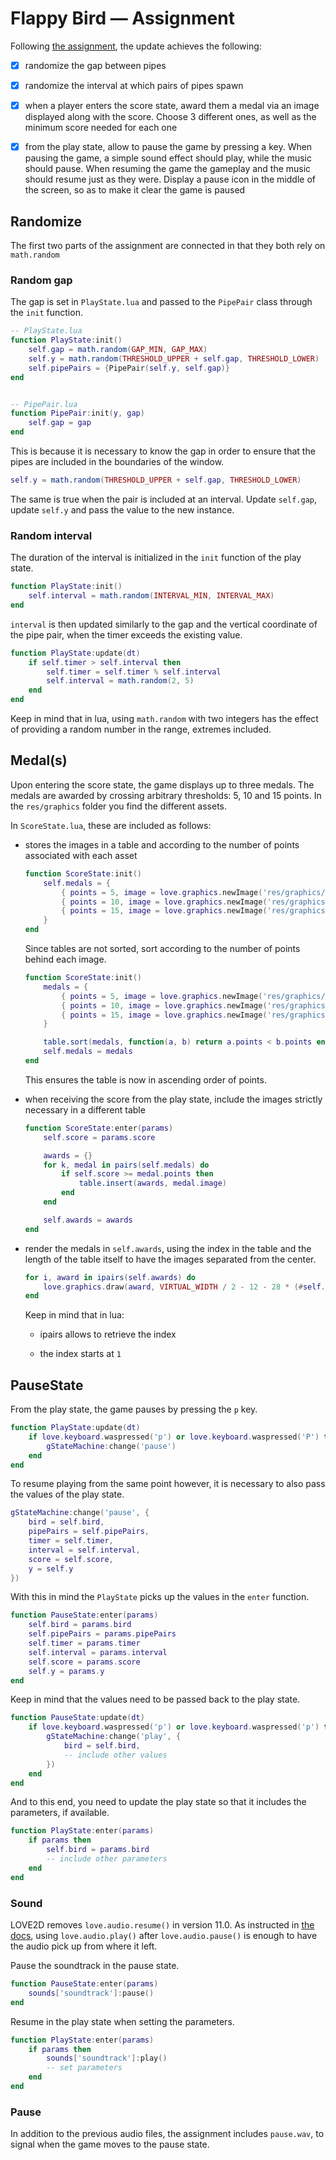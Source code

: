 # Flappy Bird — Assignment

Following [the assignment](https://docs.cs50.net/ocw/games/assignments/1/assignment1.html), the update achieves the following:

- [x] randomize the gap between pipes

- [x] randomize the interval at which pairs of pipes spawn

- [x] when a player enters the score state, award them a medal via an image displayed along with the score. Choose 3 different ones, as well as the minimum score needed for each one

- [x] from the play state, allow to pause the game by pressing a key. When pausing the game, a simple sound effect should play, while the music should pause. When resuming the game the gameplay and the music should resume just as they were. Display a pause icon in the middle of the screen, so as to make it clear the game is paused

## Randomize

The first two parts of the assignment are connected in that they both rely on `math.random`

### Random gap

The gap is set in `PlayState.lua` and passed to the `PipePair` class through the `init` function.

```lua
-- PlayState.lua
function PlayState:init()
    self.gap = math.random(GAP_MIN, GAP_MAX)
    self.y = math.random(THRESHOLD_UPPER + self.gap, THRESHOLD_LOWER)
    self.pipePairs = {PipePair(self.y, self.gap)}
end


-- PipePair.lua
function PipePair:init(y, gap)
    self.gap = gap
end
```

This is because it is necessary to know the gap in order to ensure that the pipes are included in the boundaries of the window.

```lua
self.y = math.random(THRESHOLD_UPPER + self.gap, THRESHOLD_LOWER)
```

The same is true when the pair is included at an interval. Update `self.gap`, update `self.y` and pass the value to the new instance.

### Random interval

The duration of the interval is initialized in the `init` function of the play state.

```lua
function PlayState:init()
    self.interval = math.random(INTERVAL_MIN, INTERVAL_MAX)
end
```

`interval` is then updated similarly to the gap and the vertical coordinate of the pipe pair, when the timer exceeds the existing value.

```lua
function PlayState:update(dt)
    if self.timer > self.interval then
        self.timer = self.timer % self.interval
        self.interval = math.random(2, 5)
    end
end
```

Keep in mind that in lua, using `math.random` with two integers has the effect of providing a random number in the range, extremes included.

## Medal(s)

Upon entering the score state, the game displays up to three medals. The medals are awarded by crossing arbitrary thresholds: 5, 10 and 15 points. In the `res/graphics` folder you find the different assets.

In `ScoreState.lua`, these are included as follows:

- stores the images in a table and according to the number of points associated with each asset

  ```lua
  function ScoreState:init()
      self.medals = {
          { points = 5, image = love.graphics.newImage('res/graphics/medal-points-5.png') },
          { points = 10, image = love.graphics.newImage('res/graphics/medal-points-10.png') },
          { points = 15, image = love.graphics.newImage('res/graphics/medal-points-15.png') }
      }
  end
  ```

  Since tables are not sorted, sort according to the number of points behind each image.

  ```lua
  function ScoreState:init()
      medals = {
          { points = 5, image = love.graphics.newImage('res/graphics/medal-points-5.png') },
          { points = 10, image = love.graphics.newImage('res/graphics/medal-points-10.png') },
          { points = 15, image = love.graphics.newImage('res/graphics/medal-points-15.png') }
      }

      table.sort(medals, function(a, b) return a.points < b.points end)
      self.medals = medals
  end
  ```

  This ensures the table is now in ascending order of points.

- when receiving the score from the play state, include the images strictly necessary in a different table

  ```lua
  function ScoreState:enter(params)
      self.score = params.score

      awards = {}
      for k, medal in pairs(self.medals) do
          if self.score >= medal.points then
              table.insert(awards, medal.image)
          end
      end

      self.awards = awards
  end
  ```

- render the medals in `self.awards`, using the index in the table and the length of the table itself to have the images separated from the center.

  ```lua
  for i, award in ipairs(self.awards) do
      love.graphics.draw(award, VIRTUAL_WIDTH / 2 - 12 - 28 * (#self.awards - 1) + 56 * (i - 1), VIRTUAL_HEIGHT / 1.5)
  end
  ```

  Keep in mind that in lua:

  - ipairs allows to retrieve the index

  - the index starts at `1`

## PauseState

From the play state, the game pauses by pressing the `p` key.

```lua
function PlayState:update(dt)
    if love.keyboard.waspressed('p') or love.keyboard.waspressed('P') then
        gStateMachine:change('pause')
    end
end
```

To resume playing from the same point however, it is necessary to also pass the values of the play state.

```lua
gStateMachine:change('pause', {
    bird = self.bird,
    pipePairs = self.pipePairs,
    timer = self.timer,
    interval = self.interval,
    score = self.score,
    y = self.y
})
```

With this in mind the `PlayState` picks up the values in the `enter` function.

```lua
function PauseState:enter(params)
    self.bird = params.bird
    self.pipePairs = params.pipePairs
    self.timer = params.timer
    self.interval = params.interval
    self.score = params.score
    self.y = params.y
end
```

Keep in mind that the values need to be passed back to the play state.

```lua
function PauseState:update(dt)
    if love.keyboard.waspressed('p') or love.keyboard.waspressed('p') then
        gStateMachine:change('play', {
            bird = self.bird,
            -- include other values
        })
    end
end
```

And to this end, you need to update the play state so that it includes the parameters, if available.

```lua
function PlayState:enter(params)
    if params then
        self.bird = params.bird
        -- include other parameters
    end
end
```

### Sound

LOVE2D removes `love.audio.resume()` in version 11.0. As instructed in [the docs](https://love2d.org/wiki/11.0), using `love.audio.play()` after `love.audio.pause()` is enough to have the audio pick up from where it left.

Pause the soundtrack in the pause state.

```lua
function PauseState:enter(params)
    sounds['soundtrack']:pause()
end
```

Resume in the play state when setting the parameters.

```lua
function PlayState:enter(params)
    if params then
        sounds['soundtrack']:play()
        -- set parameters
    end
end
```

### Pause

In addition to the previous audio files, the assignment includes `pause.wav`, to signal when the game moves to the pause state.
